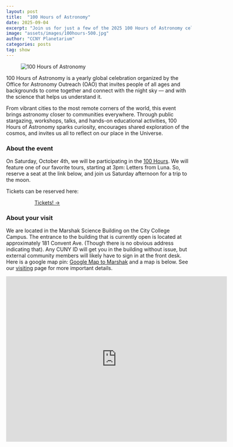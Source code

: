 ```yaml
---
layout: post
title:  "100 Hours of Astronomy"
date: 2025-09-04
excerpt: "Join us for just a few of the 2025 100 Hours of Astronomy celebration"
image: "assets/images/100hours-500.jpg"
author: "CCNY Planetarium"
categories: posts
tag: show
---
```




<div class="row">
<figure class="figure float-md-left col-md-4" style="max-width: 400px;">
   <img src="{{site.baseurl}}/assets/images/100hours-square.png" class="figure-img img-fluid" alt="100 Hours of Astronomy" />
 </figure>

<div class="col">
<p>100 Hours of Astronomy is a yearly global celebration organized by the Office for Astronomy Outreach (OAO) that invites people of all ages and backgrounds to come together and connect with the night sky — and with the science that helps us understand it.
</p>
<p>
From vibrant cities to the most remote corners of the world, this event brings astronomy closer to communities everywhere. Through public stargazing, workshops, talks, and hands-on educational activities, 100 Hours of Astronomy sparks curiosity, encourages shared exploration of the cosmos, and invites us all to reflect on our place in the Universe.
</p>



</div>
</div>



### About the event

<p>On Saturday, October 4th, we will be participating in the <a href="https://iauoutreach.org/global-projects/100-hours-of-astronomy">100 Hours</a>. We will feature one of our favorite tours, starting at 3pm: Letters from Luna. So, reserve a seat at the link below, and join us Saturday afternoon for a trip to the moon. </p>

<p>Tickets can be reserved here:</p>

<div style="margin: auto; width: 350px;">
   <a href="https://www.eventbrite.com/e/live-space-show-letters-from-luna-tickets-1743358134109?aff=oddtdtcreator" class="btn btn-primary" target="_blank">Tickets! &rarr;</a>
</div>


 

### About your visit

We are located in the Marshak Science Building on the City College Campus. The entrance to the building that is currently open is located at approximately 181 Convent Ave. (Though there is no obvious address indicating that). Any CUNY ID will get you in the building without issue, but external community members will likely have to sign in at the front desk. Here is a google map pin: [Google Map to Marshak](https://maps.app.goo.gl/8gSHQgDToYDjqosE7) and a map is below. See our [visiting]({{site.baseurl}}/visit/) page for more important details. 

<iframe src="https://www.google.com/maps/embed?pb=!1m18!1m12!1m3!1d805.7616891399921!2d-73.95021916379567!3d40.81933649355362!2m3!1f0!2f0!3f0!3m2!1i1024!2i768!4f13.1!3m3!1m2!1s0x89c2f66f8a1cd3ed%3A0xf4e2e61148ee904d!2sMarshak%20Science%20Building!5e0!3m2!1sen!2sus!4v1706194029197!5m2!1sen!2sus" width="600" height="450" style="border:0;" allowfullscreen="" loading="lazy" referrerpolicy="no-referrer-when-downgrade"></iframe>




